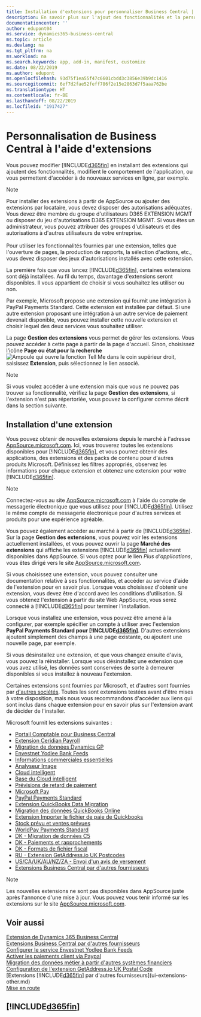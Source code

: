 ```yaml
---
title: Installation d'extensions pour personnaliser Business Central | Microsoft Docs
description: En savoir plus sur l'ajout des fonctionnalités et la personnalisation de Business Central en installant des extensions.
documentationcenter: ''
author: edupont04
ms.service: dynamics365-business-central
ms.topic: article
ms.devlang: na
ms.tgt_pltfrm: na
ms.workload: na
ms.search.keywords: app, add-in, manifest, customize
ms.date: 08/22/2019
ms.author: edupont
ms.openlocfilehash: 93d75f1ea55f47c6601cbdd3c3856e39b9dc1416
ms.sourcegitcommit: 6ef7d2fae52feff786f2e15e2863d7f5aaa762be
ms.translationtype: HT
ms.contentlocale: fr-BE
ms.lasthandoff: 08/22/2019
ms.locfileid: "1917427"
---
```

# <a name="customizing-business-central-using-extensions"></a>Personnalisation de Business Central à l'aide d'extensions
Vous pouvez modifier [!INCLUDE[d365fin](includes/d365fin_md.md)] en installant des extensions qui ajoutent des fonctionnalités, modifient le comportement de l'application, ou vous permettent d'accéder à de nouveaux services en ligne, par exemple.

> [!NOTE]
> Pour installer des extensions à partir de AppSource ou ajouter des extensions par locataire, vous devez disposer des autorisations adéquates. Vous devez être membre du groupe d'utilisateurs D365 EXTENSION MGMT ou disposer du jeu d'autorisations D365 EXTENSION MGMT. Si vous êtes un administrateur, vous pouvez attribuer des groupes d'utilisateurs et des autorisations à d'autres utilisateurs de votre entreprise.<br /><br />
Pour utiliser les fonctionnalités fournies par une extension, telles que l'ouverture de pages, la production de rapports, la sélection d'actions, etc., vous devez disposer des jeux d'autorisations installés avec cette extension.

La première fois que vous lancez [!INCLUDE[d365fin](includes/d365fin_md.md)], certaines extensions sont déjà installées. Au fil du temps, davantage d'extensions seront disponibles. Il vous appartient de choisir si vous souhaitez les utiliser ou non.

Par exemple, Microsoft propose une extension qui fournit une intégration à PayPal Payments Standard. Cette extension est installée par défaut.
Si une autre extension proposant une intégration à un autre service de paiement devenait disponible, vous pouvez installer cette nouvelle extension et choisir lequel des deux services vous souhaitez utiliser.  

La page **Gestion des extensions** vous permet de gérer les extensions. Vous pouvez accéder à cette page à partir de la page d'accueil. Sinon, choisissez l'icône **Page ou état pour la recherche** ![Ampoule qui ouvre la fonction Tell Me](media/ui-search/search_small.png "Dites-moi ce que vous voulez faire") dans le coin supérieur droit, saisissez **Extension**, puis sélectionnez le lien associé.  

> [!NOTE]  
>   Si vous voulez accéder à une extension mais que vous ne pouvez pas trouver sa fonctionnalité, vérifiez la page **Gestion des extensions**, si l'extension n'est pas répertoriée, vous pouvez la configurer comme décrit dans la section suivante.  

## <a name="installing-an-extension"></a>Installation d'une extension
Vous pouvez obtenir de nouvelles extensions depuis le marché à l'adresse [AppSource.microsoft.com](https://appsource.microsoft.com/en-us/marketplace/apps?src=dynamics365website&product=dynamics-365-business-central). Ici, vous trouverez toutes les extensions disponibles pour [!INCLUDE[d365fin](includes/d365fin_md.md)], et vous pourrez obtenir des applications, des extensions et des packs de contenu pour d'autres produits Microsoft. Définissez les filtres appropriés, observez les informations pour chaque extension et obtenez une extension pour votre [!INCLUDE[d365fin](includes/d365fin_md.md)].  
> [!NOTE]  
>   Connectez-vous au site [AppSource.microsoft.com](https://appsource.microsoft.com/) à l'aide du compte de messagerie électronique que vous utilisez pour [!INCLUDE[d365fin](includes/d365fin_md.md)]. Utilisez le même compte de messagerie électronique pour d'autres services et produits pour une expérience agréable.  

Vous pouvez également accéder au marché à partir de [!INCLUDE[d365fin](includes/d365fin_md.md)]. Sur la page **Gestion des extensions**, vous pouvez voir les extensions actuellement installées, et vous pouvez ouvrir la page **Marché des extensions** qui affiche les extensions [!INCLUDE[d365fin](includes/d365fin_md.md)] actuellement disponibles dans AppSource. Si vous optez pour le lien *Plus d'applications*, vous êtes dirigé vers le site [AppSource.microsoft.com](https://appsource.microsoft.com/en-us/marketplace/apps?product=dynamics-365%3Bdynamics-365-for-financials&page=1).  

Si vous choisissez une extension, vous pouvez consulter une documentation relative à ses fonctionnalités, et accéder au service d'aide de l'extension pour en savoir plus. Lorsque vous choisissez d'obtenir une extension, vous devez être d'accord avec les conditions d'utilisation. Si vous obtenez l'extension à partir du site Web AppSource, vous serez connecté à [!INCLUDE[d365fin](includes/d365fin_md.md)] pour terminer l'installation.  

Lorsque vous installez une extension, vous pouvez être amené à la configurer, par exemple spécifier un compte à utiliser avec l'extension **PayPal Payments Standard pour [!INCLUDE[d365fin](includes/d365fin_md.md)]**.
D'autres extensions ajoutent simplement des champs à une page existante, ou ajoutent une nouvelle page, par exemple.   

Si vous désinstallez une extension, et que vous changez ensuite d'avis, vous pouvez la réinstaller. Lorsque vous désinstallez une extension que vous avez utilisé, les données sont conservées de sorte à demeurer disponibles si vous installez à nouveau l'extension.  

Certaines extensions sont fournies par Microsoft, et d'autres sont fournies par [d'autres sociétés](ui-extensions-other.md). Toutes les sont extensions testées avant d'être mises à votre disposition, mais nous vous recommandons d'accéder aux liens qui sont inclus dans chaque extension pour en savoir plus sur l'extension avant de décider de l'installer.  

Microsoft fournit les extensions suivantes :  

* [Portail Comptable pour Business Central](ui-extensions-accountant-portal.md)
* [Extension Ceridian Payroll](ui-extensions-ceridian-payroll.md)
* [Migration de données Dynamics GP](ui-extensions-dynamicsgp-data-migration.md)
* [Envestnet Yodlee Bank Feeds](ui-extensions-yodlee-bank-feeds.md)
* [Informations commerciales essentielles](ui-extensions-essential-business-insights.md)
* [Analyseur Image](ui-extensions-image-analyzer.md)
* [Cloud intelligent](ui-extensions-data-replication.md)
* [Base du Cloud intelligent](ui-extensions-intelligent-cloud.md)
* [Prévisions de retard de paiement](ui-extensions-late-payment-prediction.md)
* [Microsoft Pay](ui-extensions-microsoft-pay-payments.md)
* [PayPal Payments Standard](ui-extensions-paypal-payments-standard.md)
* [Extension QuickBooks Data Migration](ui-extensions-quickbooks-data-migration.md)
* [Migration des données QuickBooks Online](ui-extensions-quickbooks-online-data-migration.md)
* [Extension Importer le fichier de paie de Quickbooks](ui-extensions-quickbooks-payroll.md)
* [Stock prévu et ventes prévues](ui-extensions-sales-forecast.md)
* [WorldPay Payments Standard](ui-extensions-worldpay-payments-standard.md)
* [DK - Migration de données C5](ui-extensions-c5-data-migration.md)
* [DK - Paiements et rapprochements](ui-extensions-payments-reconciliation-formats-dk.md)
* [DK - Formats de fichier fiscal](ui-extensions-tax-file-formats-dk.md)
* [RU - Extension GetAddress.io UK Postcodes](ui-extensions-getaddressio.md)
* [US/CA/UK/AU/NZ/ZA - Envoi d'un avis de versement](ui-extensions-send-remittance-advice.md)
* [Extensions Business Central par d'autres fournisseurs](ui-extensions-other.md)

> [!NOTE]  
>  Les nouvelles extensions ne sont pas disponibles dans AppSource juste après l'annonce d'une mise à jour. Vous pouvez vous tenir informé sur les extensions sur le site [AppSource.microsoft.com](https://appsource.microsoft.com/en-us/marketplace/apps?product=dynamics-365%3Bdynamics-365-for-financials&page=1).

## <a name="see-also"></a>Voir aussi
[Extension de Dynamics 365 Business Central](about-develop-extensions.md)  
[Extensions Business Central par d'autres fournisseurs](ui-extensions-other.md)  
[Configurer le service Envestnet Yodlee Bank Feeds](bank-how-setup-bank-statement-service.md)  
[Activer les paiements client via Paypal](sales-how-enable-payment-service-extensions.md)  
[Migration des données métier à partir d'autres systèmes financiers](across-import-data-configuration-packages.md)  
[Configuration de l'extension GetAddress.io UK Postal Code](LocalFunctionality/UnitedKingdom/uk-setup-postal-code-service.md)  
[Extensions [!INCLUDE[d365fin](includes/d365fin_md.md)] par d'autres fournisseurs](ui-extensions-other.md)  
[Mise en route](product-get-started.md)  

## [!INCLUDE[d365fin](includes/free_trial_md.md)]  
